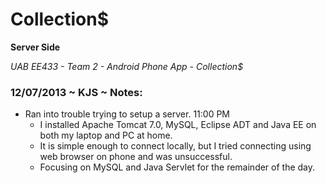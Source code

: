 Collection$
===========

**Server Side**

*UAB EE433 - Team 2 - Android Phone App - Collection$*

### 12/07/2013 ~  KJS ~ Notes:

*	Ran into trouble trying to setup a server. 11:00 PM
	* I installed Apache Tomcat 7.0, MySQL, Eclipse ADT and Java EE on both my laptop and PC at home. 
	* It is simple enough to connect locally, but I tried connecting using web browser on phone and was unsuccessful.
	* Focusing on MySQL and Java Servlet for the remainder of the day.

